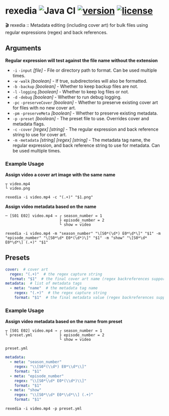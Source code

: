 # rexedia ![Java CI](https://github.com/Ktt-Development/rexedia/workflows/Java%20CI/badge.svg) [![version](https://img.shields.io/github/v/release/Ktt-Development/rexedia&include_prereleases)](https://github.com/Ktt-Development/rexedia/releases) [![license](https://img.shields.io/github/license/Ktt-Development/rexedia)](https://github.com/Ktt-Development/rexedia/blob/main/LICENSE)

🎬 rexedia :: Metadata editing (including cover art) for bulk files using regular expressions (regex) and back references.

## Arguments
**Regular expression will test against the file name without the extension**

- `-i` `-input` *[file]* - File or directory path to format. Can be used multiple times.
- `-w` `-walk` *[boolean]* - If true, subdirectories will also be formatted.
- `-b` `-backup` *[boolean]* - Whether to keep backup files are not.
- `-l` `-logging` *[boolean]* - Whether to keep log files or not.
- `-d` `-debug` *[boolean]* - Whether to run debug logging.
- `-pc` `-preserveCover` *[boolean]* - Whether to preserve existing cover art for files with no new cover art.
- `-pm` `-preserveMeta` *[boolean]* - Whether to preserve existing metadata.
- `-p` `-preset` *[boolean]* - The preset file to use. Overrides cover and metadata flags.
- `-c` `-cover` *[regex]* *[string]* - The regular expression and back reference string to use for cover art.
- `-m` `-metadata` *[string]* *[regex]* *[string]* - The metadata tag name, the regular expression, and back reference string to use for metadata. Can be used multiple times.

### Example Usage

**Assign video a cover art image with the same name**
```
┬ video.mp4
└ video.png
```
`rexedia -i video.mp4 -c "(.+)" "$1.png"`

**Assign video metadata based on the name**
```
─ [S01 E02] video.mp4 → ┌ season_number = 1
                        ├ episode_number = 2
                        └ show = video
```
`rexedia -i video.mp4 -m "season_number" "\[S0*(\d*) E0*\d*\]" "$1" -m "episode_number" "\[S0*\d* E0*(\d*)\]" "$1" -m "show" "\[S0*\d* E0*\d*\] (.+)" "$1"`

## Presets

```yml
cover:  # cover art
  regex: "(.+)"  # the regex capture string
  format: "$1"  # the final cover art name (regex backreferences supported)
metadata:  # list of metadata tags
  - meta: "name"  # the metadata tag name
    regex: "(.+)"  # the regex capture string
    format: "$1"  # the final metadata value (regex backreferences supported)
```

### Example Usage

**Assign video metadata based on the name from preset**
```
┬ [S01 E02] video.mp4 → ┌ season_number = 1
└ preset.yml            ├ episode_number = 2
                        └ show = video
```
`preset.yml`
```yml
metadata:  
  - meta: "season_number"  
    regex: "\\[S0*(\\d*) E0*\\d*\\]"
    format: "$1"
  - meta: "episode_number"
    regex: "\\[S0*\\d* E0*(\\d*)\\]"
    format: "$1"
  - meta: "show"
    regex: "\\[S0*\\d* E0*\\d*\\] (.+)"
    format: "$1"
```
`rexedia -i video.mp4 -p preset.yml`